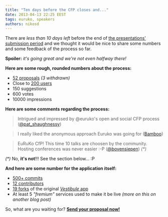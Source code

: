 ```yaml
---
title: "Ten days before the CFP closes and..."
date: 2013-04-13 22:25 EEST
tags: euruko, speakers
authors: nikosd
---
```

There are *less than 10 days left* before the end of [the presentations' submission period](http://cfp.euruko2013.org/about#dates)
and we thought it would be nice to share some numbers and some feedback of the process so far.

**Spoiler:** *it's going great and we're not even halfway there!*

**Here are some rough, rounded numbers about the process:**

* [52 proposals](http://cfp.euruko2013.org/proposals) *(3 withdrawn)*
* Close to [200 users](http://cfp.euruko2013.org/motivation)
* 150 suggestions
* 600 votes
* 10000 impressions

**Here are some comments regarding the process:**

> Intrigued and impressed by @euruko's open and social CFP process ([@pat_shaughnessy](https://twitter.com/pat_shaughnessy/status/317244488877752320))

> I really liked the anonymous approach Euruko was going for ([Bamboo](http://cfp.euruko2013.org/proposals/14#suggestion_20))

> EuRuKo CfP! This time 10 talks are choosen by the community. Hosting conferences was never easier :-P ([@bovensiepen](https://twitter.com/bovensiepen/status/317293688948658176)) *(\*)*

*(\*)* No, **it's not**!!! See the section below... :P

**And here are some number for the application itself:**

* [500+ commits](https://github.com/euruko2013/vestibule/commits/euruko2013)
* [12 contributors](https://github.com/euruko2013/vestibule/graphs/contributors)
* [19 forks](https://github.com/rubymanor/vestibule/network) of the original [_Vestibule_ app](https://github.com/rubymanor/vestibule)
* At least 5 *"fremium"* services used to make it be live _(more on this on another blog post)_

So, what are you waiting for? **[Send your proposal now!](http://cfp.euruko2013.org/proposals)**